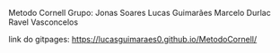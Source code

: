 Metodo Cornell
Grupo:
Jonas Soares
Lucas Guimarães
Marcelo Durlac
Ravel Vasconcelos

link do gitpages: https://lucasguimaraes0.github.io/MetodoCornell/
